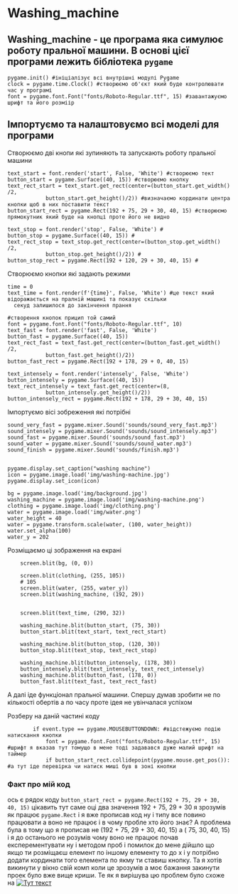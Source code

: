 # Washing_machine
## Washing_machine - це програма яка симулює роботу пральної машини. В основі цієї програми лежить бібліотека ```pygame```

```python~~
pygame.init() #ініціалізує всі внутрішні модулі Pygame
clock = pygame.time.Clock() #створюємо об'єкт який буде контролювати час у програмі
font = pygame.font.Font("fonts/Roboto-Regular.ttf", 15) #завантажуємо шрифт та його розміір
```

## Імпортуємо та налаштовуємо всі моделі для програми


Створюємо дві кнопи які зупиняють та запускають роботу пральної машини

```python~~
text_start = font.render('start', False, 'White') #створюємо тект
button_start = pygame.Surface((40, 15)) #створюємо кнопку
text_rect_start = text_start.get_rect(center=(button_start.get_width() /2,
            button_start.get_height()/2)) #визначаємо кординати центра кнопки щоб в них поставити текст
button_start_rect = pygame.Rect(192 + 75, 29 + 30, 40, 15) #створюємо прямокутник який буде на кнопці проте його не видно

text_stop = font.render('stop', False, 'White') #
button_stop = pygame.Surface((40, 15)) #
text_rect_stop = text_stop.get_rect(center=(button_stop.get_width() /2, 
            button_stop.get_height()/2)) #
button_stop_rect = pygame.Rect(192 + 120, 29 + 30, 40, 15) #
```

Створюємо кнопки які задають режими

```python~~
time = 0
text_time = font.render(f'{time}', False, 'White') #це текст який відоражається на пралній машині та показує скільки
  секуд залишилося до закінчення прання

#створення кнопок прицип той самий
font = pygame.font.Font("fonts/Roboto-Regular.ttf", 10)
text_fast = font.render('fast', False, 'White')
button_fast = pygame.Surface((40, 15))
text_rect_fast = text_fast.get_rect(center=(button_fast.get_width() /2,
            button_fast.get_height()/2))
button_fast_rect = pygame.Rect(192 + 178, 29 + 0, 40, 15)

text_intensely = font.render('intensely', False, 'White')
button_intensely = pygame.Surface((40, 15))
text_rect_intensely = text_fast.get_rect(center=(8,
            button_intensely.get_height()/2))
button_intensely_rect = pygame.Rect(192 + 178, 29 + 30, 40, 15)
```

Імпортуємо вісі зобреження які потрібні

```python~~
sound_very_fast = pygame.mixer.Sound('sounds/sound_very_fast.mp3')
sound_intensely = pygame.mixer.Sound('sounds/sound_intensely.mp3')
sound_fast = pygame.mixer.Sound('sounds/sound_fast.mp3')
sound_water = pygame.mixer.Sound('sounds/sound_water.mp3')
sound_finish = pygame.mixer.Sound('sounds/finish.mp3')


pygame.display.set_caption("washing machine")
icon = pygame.image.load('img/washing-machine.jpg')
pygame.display.set_icon(icon)

bg = pygame.image.load('img/background.jpg')
washing_machine = pygame.image.load('img/washing-machine.png')
clothing = pygame.image.load('img/clothing.png')
water = pygame.image.load('img/water.png')
water_height = 40
water = pygame.transform.scale(water, (100, water_height))
water.set_alpha(100)
water_y = 202
```

Розміщаємо ці зображення на екрані 
```python~~
    screen.blit(bg, (0, 0))

    screen.blit(clothing, (255, 105))
    # 105
    screen.blit(water, (255, water_y))
    screen.blit(washing_machine, (192, 29))


    screen.blit(text_time, (290, 32))

    washing_machine.blit(button_start, (75, 30))
    button_start.blit(text_start, text_rect_start)

    washing_machine.blit(button_stop, (120, 30))
    button_stop.blit(text_stop, text_rect_stop)

    washing_machine.blit(button_intensely, (178, 30))
    button_intensely.blit(text_intensely, text_rect_intensely)
    washing_machine.blit(button_fast, (178, 0))
    button_fast.blit(text_fast, text_rect_fast)
```

А далі іде функціонал пральної машини. Спершу думав зробити не по кількості обертів а по часу проте ідея не увінчалася успіхом

Розберу на даній частині коду 
```python~~
        if event.type == pygame.MOUSEBUTTONDOWN: #відстежуємо подію натискання кнопки
            font = pygame.font.Font("fonts/Roboto-Regular.ttf", 15) #шрифт я вказав тут томущо в мене тоді задавався дуже малий шрифт на таймер
            if button_start_rect.collidepoint(pygame.mouse.get_pos()): #а тут іде перевірка чи натиск миші був в зоні кнопки
```

### Факт про мій код
ось є рядок коду ```button_start_rect = pygame.Rect(192 + 75, 29 + 30, 40, 15)``` 
цікавить тут саме оці два значення 192 + 75, 29 + 30 я зрозумів як працює ```pygame.Rect``` і я вже прописав код
ну і типу все повино працювати а воно не працює і в чому пробле хто його знає? А проблема була в тому що я прописав
не (192 + 75, 29 + 30, 40, 15) а ( 75, 30, 40, 15) і я до останього не розумів чому воно не працює почав експерементувати
ну і методом проб і помилок до мене дійшло що якщо ти розміщаєш елемент по іншому елементу то до x і y потрібно додати 
кординати того елемента по якму ти ставиш кнопку. Та я хотів викинути у вікно свій комп коли це зрозумів а моє бажання
закинути проек було вже вище криши. 
Те як я вирішува цю проблем було схоже на [![Тут текст]()](https://youtu.be/RHPYGwVQB2o)